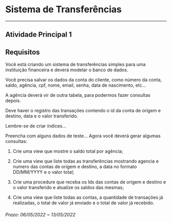 # Sistema de Transferências  

---  

## Atividade Principal 1  

## Requisitos

Você está criando um sistema de transferências simples para uma instituição financeira e deverá modelar o banco de dados.  

Você precisa salvar os dados da conta do cliente, como número da conta, saldo, agência, cpf, nome, email, senha, data de nascimento, etc...  

A agência deverá vir de outra tabela, para podermos fazer consultas depois.  

Deve haver o registro das transações contendo o id da conta de origem e destino, data e o valor transferido.  

Lembre-se de criar índices...  

Preencha com alguns dados de teste... Agora você deverá gerar algumas consultas:  

1) Crie uma view que mostre o saldo total por agência;  

2) Crie uma view que liste todas as transferências mostrando agencia e numero das contas de origem e destino, a data no formato DD/MM/YYYY e o valor total;  

3) Crie uma procedure que receba os Ids das contas de origem e destino e o valor transferido e atualize os saldos das mesmas;  

4) Crie uma view que liste todas as contas, a quantidade de transações já realizadas, o total de valor já enviado e o total de valor já recebido.  

###### Prazo: 06/05/2022 ~ 13/05/2022  
